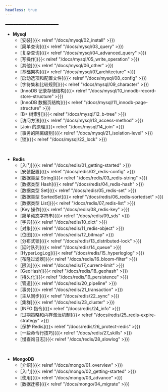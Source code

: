 ```yaml
---
headless: true
---
```


━━━━━━━━━━━━━━━━━━━━

- **Mysql**
  - [安裝]({{< relref "/docs/mysql/02_install" >}})
  - [简单查询]({{< relref "/docs/mysql/03_query" >}})
  - [复杂查询]({{< relref "/docs/mysql/04_advanced_query" >}})
  - [写操作]({{< relref "/docs/mysql/05_write_operation" >}})
  - [其他]({{< relref "/docs/mysql/06_other" >}})
  - [基础架构]({{< relref "/docs/mysql/07_architecture" >}})
  - [启动选项和配置文件]({{< relref "/docs/mysql/08_config" >}})
  - [字符集和比较规则]({{< relref "/docs/mysql/09_character" >}})
  - [InnoDB 记录存储结构]({{< relref "/docs/mysql/10_innodb-record-store-structure" >}})
  - [InnoDB 数据页结构]({{< relref "/docs/mysql/11_innodb-page-structure" >}})
  - [B+ 树索引]({{< relref "/docs/mysql/12_b-tree" >}})
  - [访问方法]({{< relref "/docs/mysql/13_access-method" >}})
  - [Join 的原理]({{< relref "/docs/mysql/14_join" >}})
  - [事务的隔离级别]({{< relref "/docs/mysql/21_isolation-level" >}})
  - [锁]({{< relref "/docs/mysql/22_lock" >}})
<br />

- **Redis**
  - [入门]({{< relref "/docs/redis/01_getting-started" >}})
  - [安装配置]({{< relref "/docs/redis/02_redis-config" >}})
  - [数据类型 String]({{< relref "/docs/redis/03_redis-string" >}})
  - [数据类型 Hash]({{< relref "/docs/redis/04_redis-hash" >}})
  - [数据类型 Set]({{< relref "/docs/redis/05_redis-set" >}})
  - [数据类型 SortedSet]({{< relref "/docs/redis/06_redis-sortedset" >}})
  - [数据类型 List]({{< relref "/docs/redis/07_redis-list" >}})
  - [Key 操作]({{< relref "/docs/redis/08_redis-key" >}})
  - [简单动态字符串]({{< relref "/docs/redis/09_sds" >}})
  - [字典]({{< relref "/docs/redis/10_dict" >}})
  - [对象]({{< relref "/docs/redis/11_redis-object" >}})
  - [位图]({{< relref "/docs/redis/12_bitmap" >}})
  - [分布式锁]({{< relref "/docs/redis/13_distributed-lock" >}})
  - [延时队列]({{< relref "/docs/redis/14_queue" >}})
  - [HyperLogLog]({{< relref "/docs/redis/15_hyperloglog" >}})
  - [布隆过滤器]({{< relref "/docs/redis/16_bloom-filter" >}})
  - [限流]({{< relref "/docs/redis/17_current-limit" >}})
  - [GeoHash]({{< relref "/docs/redis/18_geohash" >}})
  - [持久化]({{< relref "/docs/redis/19_persistence" >}})
  - [管道]({{< relref "/docs/redis/20_pipeline" >}})
  - [事务]({{< relref "/docs/redis/21_transaction" >}})
  - [主从同步]({{< relref "/docs/redis/22_sync" >}})
  - [集群]({{< relref "/docs/redis/23_cluster" >}})
  - [INFO 指令]({{< relref "/docs/redis/24_info" >}})
  - [过期策略和内存淘汰机制]({{< relref "/docs/redis/25_redis-expire-strategy" >}})
  - [保护 Redis]({{< relref "/docs/redis/26_protect-redis" >}})
  - [一些命令行技巧]({{< relref "/docs/redis/27_skills" >}})
  - [慢查询日志]({{< relref "/docs/redis/28_slowlog" >}})
<br />

- **MongoDB**
  - [介绍]({{< relref "/docs/mongo/01_overview" >}})
  - [入门]({{< relref "/docs/mongo/02_getting-started" >}})
  - [使用]({{< relref "/docs/mongo/03_advance" >}})
  - [数据迁移]({{< relref "/docs/mongo/04_migrate" >}})
<br />
